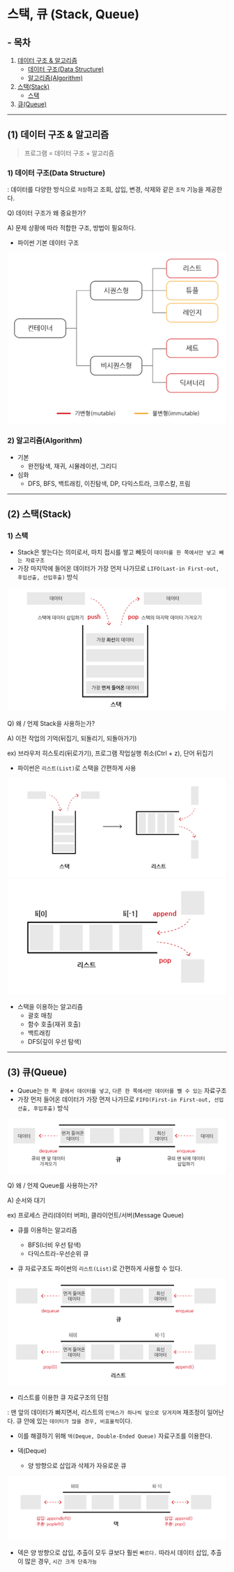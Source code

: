 # 스택, 큐 (Stack, Queue)

## - 목차
1. [데이터 구조 & 알고리즘](#1-데이터-구조--알고리즘)
   - [데이터 구조(Data Structure)](#1-데이터-구조data-structure)
   - [알고리즘(Algorithm)](#2-알고리즘algorithm)
2. [스택(Stack)](#2-스택stack)
   - [스택](#1-스택)
3. [큐(Queue)](#3-큐queue)

---

## (1) 데이터 구조 & 알고리즘

> 프로그램 = 데이터 구조 + 알고리즘

### **1) 데이터 구조(Data Structure)**


: 데이터를 다양한 방식으로 `저장`하고 조회, 삽입, 변경, 삭제와 같은 `조작` 기능을 제공한다.

Q) 데이터 구조가 왜 중요한가?

A) 문제 상황에 따라 적합한 구조, 방법이 필요하다.

- 파이썬 기본 데이터 구조

![파이썬 데이터 구조](../img/python_data_structure.png)

### **2) 알고리즘(Algorithm)**

- 기본
  - 완전탐색, 재귀, 시뮬레이션, 그리디
- 심화
  - DFS, BFS, 백트래킹, 이진탐색, DP, 다익스트라, 크루스칼, 프림

---

## (2) 스택(Stack)

### **1) 스택**

- Stack은 쌓는다는 의미로서, 마치 접시를 쌓고 빼듯이 `데이터를 한 쪽에서만 넣고 빼는 자료구조`
- 가장 마지막에 들어온 데이터가 가장 먼저 나가므로 `LIFO(Last-in First-out, 후입선출, 선입후출)` 방식

![스택](../img/python_stack.png)

Q) 왜 / 언제 Stack을 사용하는가?

A) 이전 작업의 기억(뒤집기, 되돌리기, 되돌아가기)

ex) 브라우저 히스토리(뒤로가기), 프로그램 작업실행 취소(Ctrl + z), 단어 뒤집기

- 파이썬은 `리스트(List)`로 스택을 간편하게 사용

![스택_리스트](../img/python_stack_list.png)
![리스트](../img/python_list.png)

- 스택을 이용하는 알고리즘
  - 괄호 매칭
  - 함수 호출(재귀 호출)
  - 백트래킹
  - DFS(깊이 우선 탐색)
  
---

## (3) 큐(Queue)

- Queue는 `한 쪽 끝에서 데이터를 넣고`, `다른 한 쪽에서만 데이터를 뺄 수 있는` 자료구조
- 가장 먼저 들어온 데이터가 가장 먼저 나가므로 `FIFO(First-in First-out, 선입선출, 후입후출)` 방식

![큐](../img/python_queue.png)

Q) 왜 / 언제 Queue를 사용하는가?

A) 순서와 대기

ex) 프로세스 관리(데이터 버퍼), 클라이언트/서버(Message Queue)

- 큐를 이용하는 알고리즘
  - BFS(너비 우선 탐색)
  - 다익스트라-우선순위 큐


- 큐 자료구조도 파이썬의 `리스트(List)`로 간편하게 사용할 수 있다.

![큐_리스트](../img/python_queue_list.png)

- 리스트를 이용한 큐 자료구조의 단점


: 맨 앞의 데이터가 빠지면서, 리스트의 `인덱스가 하나씩 앞으로 당겨지며` 재조정이 일어난다. 큐 안에 있는 `데이터가 많을 경우, 비효율적`이다.


- 이를 해결하기 위해 `덱(Deque, Double-Ended Queue)` 자료구조를 이용한다.


- 덱(Deque)
  - 양 방향으로 삽입과 삭제가 자유로운 큐

![덱](../img/python_deque.png)

- 덱은 양 방향으로 삽입, 추출이 모두 큐보다 훨씬 `빠르다.` 따라서 데이터 삽입, 추출이 많은 경우, `시간 크게 단축가능`
